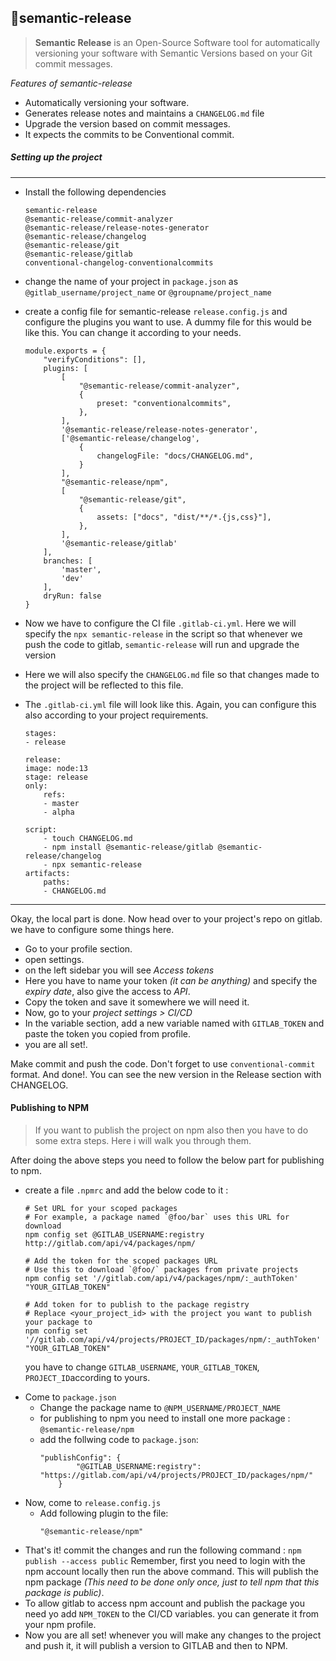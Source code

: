 ## 🚀semantic-release

> **Semantic Release** is an Open-Source Software tool for automatically versioning your software with Semantic Versions based on your Git commit messages.

_Features of semantic-release_

- Automatically versioning your software.
- Generates release notes and maintains a `CHANGELOG.md` file
- Upgrade the version based on commit messages.
- It expects the commits to be Conventional commit.

##### Setting up the project

---

- Install the following dependencies

  ```
  semantic-release
  @semantic-release/commit-analyzer
  @semantic-release/release-notes-generator
  @semantic-release/changelog
  @semantic-release/git
  @semantic-release/gitlab
  conventional-changelog-conventionalcommits
  ```

- change the name of your project in `package.json` as `@gitlab_username/project_name` or `@groupname/project_name`

- create a config file for semantic-release `release.config.js` and configure the plugins you want to use. A dummy file for this would be like this. You can change it according to your needs.

  ```
  module.exports = {
      "verifyConditions": [],
      plugins: [
          [
              "@semantic-release/commit-analyzer",
              {
                  preset: "conventionalcommits",
              },
          ],
          '@semantic-release/release-notes-generator',
          ['@semantic-release/changelog',
              {
                  changelogFile: "docs/CHANGELOG.md",
              }
          ],
          "@semantic-release/npm",
          [
              "@semantic-release/git",
              {
                  assets: ["docs", "dist/**/*.{js,css}"],
              },
          ],
          '@semantic-release/gitlab'
      ],
      branches: [
          'master',
          'dev'
      ],
      dryRun: false
  }
  ```

- Now we have to configure the CI file `.gitlab-ci.yml`. Here we will specify the `npx semantic-release` in the script so that whenever we push the code to gitlab, `semantic-release` will run and upgrade the version

- Here we will also specify the `CHANGELOG.md` file so that changes made to the project will be reflected to this file.

- The `.gitlab-ci.yml` file will look like this. Again, you can configure this also according to your project requirements.

  ```
  stages:
  - release

  release:
  image: node:13
  stage: release
  only:
      refs:
      - master
      - alpha

  script:
      - touch CHANGELOG.md
      - npm install @semantic-release/gitlab @semantic-release/changelog
      - npx semantic-release
  artifacts:
      paths:
      - CHANGELOG.md
  ```

---

Okay, the local part is done. Now head over to your project's repo on gitlab. we have to configure some things here.

- Go to your profile section.
- open settings.
- on the left sidebar you will see _Access tokens_
- Here you have to name your token _(it can be anything)_ and specify the _expiry date_, also give the access to _API_.
- Copy the token and save it somewhere we will need it.
- Now, go to your _project settings > CI/CD_
- In the variable section, add a new variable named with `GITLAB_TOKEN` and paste the token you copied from profile.
- you are all set!.

Make commit and push the code. Don't forget to use `conventional-commit` format. And done!. You can see the new version in the Release section with CHANGELOG.

#### Publishing to NPM

> If you want to publish the project on npm also then you have to do some extra steps. Here i will walk you through them.

After doing the above steps you need to follow the below part for publishing to npm.

- create a file `.npmrc` and add the below code to it :

  ```
  # Set URL for your scoped packages
  # For example, a package named `@foo/bar` uses this URL for download
  npm config set @GITLAB_USERNAME:registry http://gitlab.com/api/v4/packages/npm/

  # Add the token for the scoped packages URL
  # Use this to download `@foo/` packages from private projects
  npm config set '//gitlab.com/api/v4/packages/npm/:_authToken' "YOUR_GITLAB_TOKEN"

  # Add token for to publish to the package registry
  # Replace <your_project_id> with the project you want to publish your package to
  npm config set '//gitlab.com/api/v4/projects/PROJECT_ID/packages/npm/:_authToken' "YOUR_GITLAB_TOKEN"
  ```

  you have to change `GITLAB_USERNAME`, `YOUR_GITLAB_TOKEN`, `PROJECT_ID`according to yours.

* Come to `package.json`
  - Change the package name to `@NPM_USERNAME/PROJECT_NAME`
  - for publishing to npm you need to install one more package : `@semantic-release/npm`
  - add the follwing code to `package.json`:
    ```
    "publishConfig": {
            "@GITLAB_USERNAME:registry": "https://gitlab.com/api/v4/projects/PROJECT_ID/packages/npm/"
        }
    ```
* Now, come to `release.config.js`
  - Add following plugin to the file:
    ```
    "@semantic-release/npm"
    ```
* That's it! commit the changes and run the following command :
  `npm publish --access public`
  Remember, first you need to login with the npm account locally then run the above command. This will publish the npm package _(This need to be done only once, just to tell npm that this package is public)_.
* To allow gitlab to access npm account and publish the package you need yo add `NPM_TOKEN` to the CI/CD variables. you can generate it from your npm profile.
* Now you are all set! whenever you will make any changes to the project and push it, it will publish a version to GITLAB and then to NPM.
